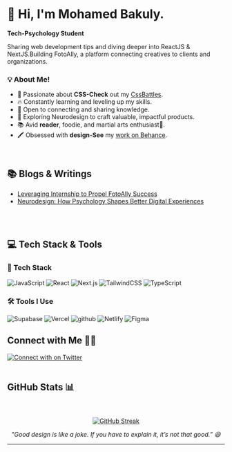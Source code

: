 # 👋 Hi, I'm Mohamed Bakuly.

**Tech-Psychology Student**
<p>Sharing web development tips and diving deeper into ReactJS & NextJS.Building FotoAlly, a platform connecting creatives to clients and organizations.</p>

### 💡 About Me!

- 💜 Passionate about **CSS-Check** out my [CssBattles](https://cssbattle.dev/player/mohamedbakuly).
- 🔥 Constantly learning and leveling up my skills.
- 🤝 Open to connecting and sharing knowledge.
- 🔬 Exploring Neurodesign to craft valuable, impactful products.
- 📚 Avid **reader**, foodie, and martial arts enthusiast🥋.
- 🖍️ Obsessed with **design-See** my [work on Behance](https://www.behance.net/bakulybakulain).
<br/>

## :books: Blogs & Writings

- [Leveraging Internship to Propel FotoAlly Success](https://medium.com/@bakulybakulain/leveraging-internship-to-propel-fotoally-success-4787a9e1c0f6)
- [Neurodesign: How Psychology Shapes Better Digital Experiences](https://medium.com/@bakulybakulain/neurodesign-how-psychology-shapes-better-digital-experiences-055a504a7583)  


<br/>
<br/>

## :computer: Tech Stack & Tools

### 🚀 Tech Stack
![JavaScript](https://img.shields.io/badge/JavaScript-F7DF1E?style=for-the-badge&logo=JavaScript&logoColor=white)
![React](https://img.shields.io/badge/React-61DAFB?style=for-the-badge&logo=React&logoColor=white)
![Next.js](https://img.shields.io/badge/Next.js-000000?style=for-the-badge&logo=next.js&logoColor=white)
![TailwindCSS](https://img.shields.io/badge/Tailwind%20CSS-3490dc?style=for-the-badge&logo=TailwindCSS&logoColor=white)
![TypeScript](https://img.shields.io/badge/TypeScript-007ACC?style=for-the-badge&logo=TypeScript&logoColor=white)

### 🛠️ Tools I Use

![Supabase](https://img.shields.io/badge/Supabase-3ECF8E?style=for-the-badge&logo=supabase&logoColor=white)
![Vercel](https://img.shields.io/badge/vercel-%23000000.svg?style=for-the-badge&logo=vercel&logoColor=white)
![github](https://img.shields.io/badge/GitHub-000000?style=for-the-badge&logo=GitHub&logoColor=white)
![Netlify](https://img.shields.io/badge/netlify-%23000000.svg?style=for-the-badge&logo=netlify&logoColor=#00C7B7)
![Figma](https://img.shields.io/badge/figma-%23F24E1E.svg?style=for-the-badge&logo=figma&logoColor=white)

## Connect with Me 🤝🏽

<a href="https://twitter.com/mohamedbakuly">
  <img src="https://img.shields.io/badge/Twitter-1DA1F2?style=for-the-badge&logo=Twitter&logoColor=white" alt="Connect with on Twitter"/>
</a>


<br/>
<br/>

## GitHub Stats 📊

<br/>
<p align="center">
  <a href="https://git.io/streak-stats">
    <img src="https://github-readme-streak-stats-nu-six-72.vercel.app?user=mohamedbakuly&theme=merko" alt="GitHub Streak"/>
  </a>
</p>

<div align="center">
<i>"Good design is like a joke. If you have to explain it, it’s not that good.” 😆 </i>
</div>

<hr/>
